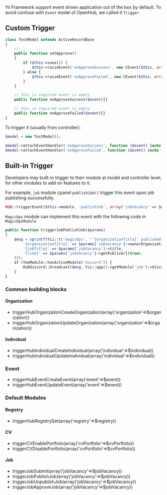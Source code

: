 Yii Framework support event driven application out of the box by default. To avoid confuse with `Event` model of OpenHub, we called it `Trigger`.

## Custom Trigger
```php  
class TestModel extends ActiveRecordBase
{
    // ...
    public function setApprove()
    {
        if ($this->save()) {
            $this->raiseEvent('onApproveSuccess', new CEvent($this, array('model' => $this)));
        } else {
            $this->raiseEvent('onApproveFailed', new CEvent($this, array('model' => $this)));
        }
    }

    // this is required event is empty
    public function onApproveSuccess($event){}

    // this is required event is empty
    public function onApproveFailed($event){}
}
```

To trigger it (usually from controller):
```php
$model = new TestModel();

$model->attachEventHandler('onApproveSuccess', function ($event) {echo "Test model #".$event->params['model']->id." is updated successfully");});
$model->attachEventHandler('onApproveFailed', function ($event) {echo "Test model #".$event->params['model']->id." failed to update");});
```

## Built-in Trigger
Developers may built-in trigger to their module at model and controller level, for other modules to add on features to it.

For example, `job` module cpanel `publishJob()` trigger this event upon job publishing successfully.
```php
HUB::triggerEvent($this->module, 'publishJob', array('jobVacancy' => $model));
```

`MagicOps` module can implement this event with the following code in `MagicOpsModule`
```php
public function triggerJobPublishJob($params)
{
    $msg = sprintf(Yii::t('magicOps', "'{organizationTitle}' published new job vacancy '{jobTitle}' {link}", array(
        '{organizationTitle}' => $params['jobVacancy']->ownerOrganization->title,
        '{jobTitle}' => $params['jobVacancy']->title,
        '{link}' => $params['jobVacancy']->getPublicUrl(true),
    )));
    if (YeeModule::hasActiveModule('discord')) {
        HubDiscord::broadcast($msg, Yii::app()->getModule('job')->discordChannelPublishedJob);
    }
}
```

### Common building blocks

#### Organization
* triggerHubOrganizationCreateOrganization(array('organization'=>$organization))
* triggerHubOrganizationUpdateOrganization(array('organization'=>$organization))

#### Individual
* triggerHubIndividualCreateIndividual(array('individual'=>$individual))
* triggerHubIndividualUpdateIndividual(array('individual'=>$individual))

### Event
* triggerHubEventCreateEvent(array('event'=>$event))
* triggerHubEventUpdateEvent(array('event'=>$event))

### Default Modules
#### Registry
* triggerHubRegistrySet(array('registry'=>$registry))

#### CV
* triggerCVEnablePortfolio(array('cvPortfolio'=>$cvPortfolio))
* triggerCVDisablePortfolio(array('cvPortfolio'=>$cvPortfolio))

#### Job
* triggerJobSubmit(array('jobVacancy'=>$jobVacancy))
* triggerJobPublishJob(array('jobVacancy'=>$jobVacancy))
* triggerJobUnpublishJob(array('jobVacancy'=>$jobVacancy))
* triggerJobApproveJob(array('jobVacancy'=>$jobVacancy))